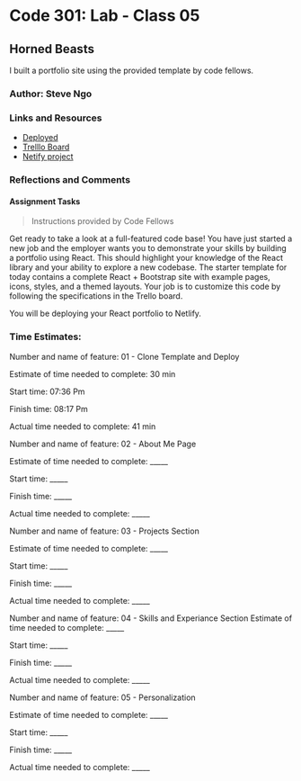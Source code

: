# Code 301: Lab - Class 05

## Horned Beasts

I built a portfolio site using the provided template by code fellows.

### Author: Steve Ngo

### Links and Resources
* [Deployed](https://steve-ngo-portfolio.netlify.app/)
* [Trelllo Board](https://trello.com/b/iXWlCVBa/react-portfolio-board)
* [Netify project](https://app.netlify.com/sites/steve-ngo-portfolio/overview)

### Reflections and Comments
#### Assignment Tasks
> Instructions provided by Code Fellows

Get ready to take a look at a full-featured code base! You have just started a new job and the employer wants you to demonstrate your skills by building a portfolio using React. This should highlight your knowledge of the React library and your ability to explore a new codebase. The starter template for today contains a complete React + Bootstrap site with example pages, icons, styles, and a themed layouts. Your job is to customize this code by following the specifications in the Trello board.

You will be deploying your React portfolio to Netlify.

### Time Estimates:
Number and name of feature: 01 - Clone Template and Deploy

Estimate of time needed to complete: 30 min

Start time: 07:36 Pm

Finish time: 08:17 Pm

Actual time needed to complete: 41 min


Number and name of feature: 02 - About Me Page

Estimate of time needed to complete: _____

Start time: _____

Finish time: _____

Actual time needed to complete: _____


Number and name of feature: 03 - Projects Section

Estimate of time needed to complete: _____

Start time: _____

Finish time: _____

Actual time needed to complete: _____


Number and name of feature: 04 - Skills and Experiance Section
Estimate of time needed to complete: _____

Start time: _____

Finish time: _____

Actual time needed to complete: _____


Number and name of feature: 05 - Personalization

Estimate of time needed to complete: _____

Start time: _____

Finish time: _____

Actual time needed to complete: _____